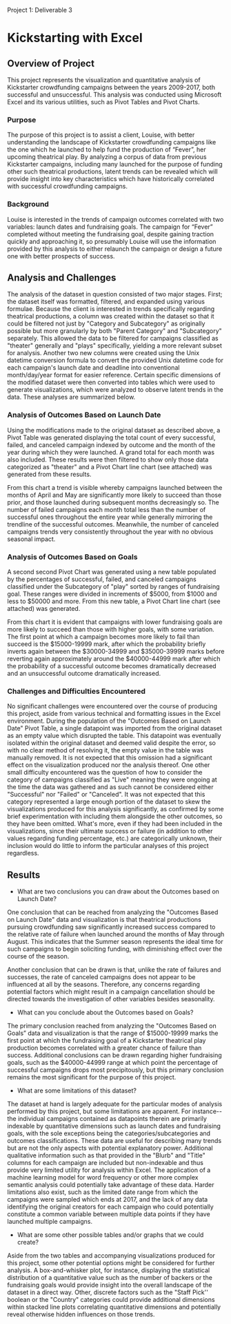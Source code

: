 Project 1: Deliverable 3

# Kickstarting with Excel
 
## Overview of Project
 
This project represents the visualization and quantitative analysis of Kickstarter crowdfunding campaigns between the years 2009-2017, both successful and unsuccessful.  This analysis was conducted using Microsoft Excel and its various utilities, such as Pivot Tables and Pivot Charts.    
 
### Purpose
 
The purpose of this project is to assist a client, Louise, with better understanding the landscape of Kickstarter crowdfunding campaigns like the one which he launched to help fund the production of “Fever”, her upcoming theatrical play.  By analyzing a corpus of data from previous Kickstarter campaigns, including many launched for the purpose of funding other such theatrical productions, latent trends can be revealed which will provide insight into key characteristics which have historically correlated with successful crowdfunding campaigns.
 
### Background
 
Louise is interested in the trends of campaign outcomes correlated with two variables: launch dates and fundraising goals.  The campaign for “Fever” completed without meeting the fundraising goal, despite gaining traction quickly and approaching it, so presumably Louise will use the information provided by this analysis to either relaunch the campaign or design a future one with better prospects of success.
 
## Analysis and Challenges
 
The analysis of the dataset in question consisted of two major stages.  First; the dataset itself was formatted, filtered, and expanded using various formulae.  Because the client is interested in trends specifically regarding theatrical productions, a column was created within the dataset so that it could be filtered not just by "Category and Subcategory" as originally possible but more granularly by both "Parent Category" and "Subcategory" separately.  This allowed the data to be filtered for campaigns classified as "theater" generally and "plays" specifically, yielding a more relevant subset for analysis.  Another two new columns were created using the Unix datetime conversion formula to convert the provided Unix datetime code for each campaign's launch date and deadline into conventional month/day/year format for easier reference.  Certain specific dimensions of the modified dataset were then converted into tables which were used to generate visualizations, which were analyzed to observe latent trends in the data.  These analyses are summarized below.
 
### Analysis of Outcomes Based on Launch Date
 
Using the modifications made to the original dataset as described above, a Pivot Table was generated displaying the total count of every successful, failed, and canceled campaign indexed by outcome and the month of the year during which they were launched.  A grand total for each month was also included.  These results were then filtered to show only those data categorized as "theater" and a Pivot Chart line chart (see attached) was generated from these results.
 
From this chart a trend is visible whereby campaigns launched between the months of April and May are significantly more likely to succeed than those prior, and those launched during subsequent months decreasingly so.  The number of failed campaigns each month total less than the number of successful ones throughout the entire year while generally mirroring the trendline of the successful outcomes.  Meanwhile, the number of canceled campaigns trends very consistently throughout the year with no obvious seasonal impact.  
 
### Analysis of Outcomes Based on Goals
 
A second second Pivot Chart was generated using a new table populated by the percentages of successful, failed, and canceled campaigns classified under the Subcategory of "play" sorted by ranges of fundraising goal.  These ranges were divided in increments of $5000, from $1000 and less to $50000 and more.  From this new table, a Pivot Chart line chart (see attached) was generated.  
 
From this chart it is evident that campaigns with lower fundraising goals are more likely to succeed than those with higher goals, with some variation.  The first point at which a campaign becomes more likely to fail than succeed is the $15000-19999 mark, after which the probability briefly inverts again between the $30000-34999 and $35000-39999 marks before reverting again approximately around the $40000-44999 mark after which the probability of a successful outcome becomes dramatically decreased and an unsuccessful outcome dramatically increased.    
 
### Challenges and Difficulties Encountered
 
No significant challenges were encountered over the course of producing this project, aside from various technical and formatting issues in the Excel environment.  During the population of the "Outcomes Based on Launch Date" Pivot Table, a single datapoint was imported from the original dataset as an empty value which disrupted the table.  This datapoint was eventually isolated within the original dataset and deemed valid despite the error, so with no clear method of resolving it, the empty value in the table was manually removed.  It is not expected that this omission had a significant effect on the visualization produced nor the analysis thereof.  One other small difficulty encountered was the question of how to consider the category of campaigns classified as "Live" meaning they were ongoing at the time the data was gathered and as such cannot be considered either "Successful" nor "Failed" or "Canceled".  It was not expected that this category represented a large enough portion of the dataset to skew the visualizations produced for this analysis significantly, as confirmed by some brief experimentation with including them alongside the other outcomes, so they have been omitted.  What's more, even if they had been included in the visualizations, since their ultimate success or failure (in addition to other values regarding funding percentage, etc.) are categorically unknown, their inclusion would do little to inform the particular analyses of this project regardless.    
 
## Results
 
- What are two conclusions you can draw about the Outcomes based on Launch Date?
 
One conclusion that can be reached from analyzing the "Outcomes Based on Launch Date" data and visualization is that theatrical productions pursuing crowdfunding saw significantly increased success compared to the relative rate of failure when launched around the months of May through August.  This indicates that the Summer season represents the ideal time for such campaigns to begin soliciting funding, with diminishing effect over the course of the season.
 
Another conclusion that can be drawn is that, unlike the rate of failures and successes, the rate of canceled campaigns does not appear to be influenced at all by the seasons.  Therefore, any concerns regarding potential factors which might result in a campaign cancellation should be directed towards the investigation of other variables besides seasonality.    
 
- What can you conclude about the Outcomes based on Goals?
 
The primary conclusion reached from analyzing the "Outcomes Based on Goals” data and visualization is that the range of $15000-19999 marks the first point at which the fundraising goal of a Kickstarter theatrical play production becomes correlated with a greater chance of failure than success.  Additional conclusions can be drawn regarding higher fundraising goals, such as the $40000-44999 range at which point the percentage of successful campaigns drops most precipitously, but this primary conclusion remains the most significant for the purpose of this project.  
 
- What are some limitations of this dataset?
 
The dataset at hand is largely adequate for the particular modes of analysis performed by this project, but some limitations are apparent.  For instance-- the individual campaigns contained as datapoints therein are primarily indexable by quantitative dimensions such as launch dates and fundraising goals, with the sole exceptions being the categories/subcategories and outcomes classifications.  These data are useful for describing many trends but are not the only aspects with potential explanatory power.  Additional qualitative information such as that provided in the "Blurb" and "Title" columns for each campaign are included but non-indexable and thus provide very limited utility for analysis within Excel.  The application of a machine learning model for word frequency or other more complex semantic analysis could potentially take advantage of these data.  Harder limitations also exist, such as the limited date range from which the campaigns were sampled which ends at 2017, and the lack of any data identifying the original creators for each campaign who could potentially constitute a common variable between multiple data points if they have launched multiple campaigns.    
 
- What are some other possible tables and/or graphs that we could create?

Aside from the two tables and accompanying visualizations produced for this project, some other potential options might be considered for further analysis.  A box-and-whisker plot, for instance, displaying the statistical distribution of a quantitative value such as the number of backers or the fundraising goals would provide insight into the overall landscape of the dataset in a direct way.  Other, discrete factors such as the "Staff Pick'' boolean or the "Country" categories could provide additional dimensions within stacked line plots correlating quantitative dimensions and potentially reveal otherwise hidden influences on those trends.  

